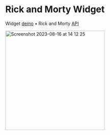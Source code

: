 # Rick and Morty Widget

Widget <a href="https://rknmorty-pavelgorbach.vercel.app/" target="_blank">demo</a> • Rick and Morty <a href="https://rickandmortyapi.com/">API</a>

<img width="312" alt="Screenshot 2023-08-16 at 14 12 25" src="https://github.com/pavelgorbach/rknmorty/assets/10965412/0feb07d6-37ec-4526-a576-c5ce7d36f9db">
